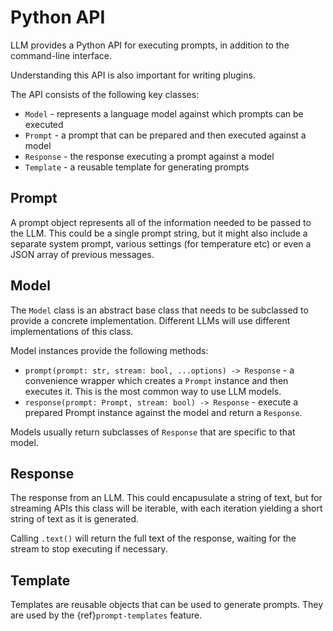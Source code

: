 # Python API

LLM provides a Python API for executing prompts, in addition to the command-line interface.

Understanding this API is also important for writing plugins.

The API consists of the following key classes:

- `Model` - represents a language model against which prompts can be executed
- `Prompt` - a prompt that can be prepared and then executed against a model
- `Response` - the response executing a prompt against a model
- `Template` - a reusable template for generating prompts

## Prompt

A prompt object represents all of the information needed to be passed to the LLM. This could be a single prompt string, but it might also include a separate system prompt, various settings (for temperature etc) or even a JSON array of previous messages.

## Model

The `Model` class is an abstract base class that needs to be subclassed to provide a concrete implementation. Different LLMs will use different implementations of this class.

Model instances provide the following methods:

- `prompt(prompt: str, stream: bool, ...options) -> Response` - a convenience wrapper which creates a `Prompt` instance and then executes it. This is the most common way to use LLM models.
- `response(prompt: Prompt, stream: bool) -> Response` - execute a prepared Prompt instance against the model and return a `Response`.

Models usually return subclasses of `Response` that are specific to that model.

## Response

The response from an LLM. This could encapusulate a string of text, but for streaming APIs this class will be iterable, with each iteration yielding a short string of text as it is generated.

Calling `.text()` will return the full text of the response, waiting for the stream to stop executing if necessary.

## Template

Templates are reusable objects that can be used to generate prompts. They are used  by the {ref}`prompt-templates` feature.
